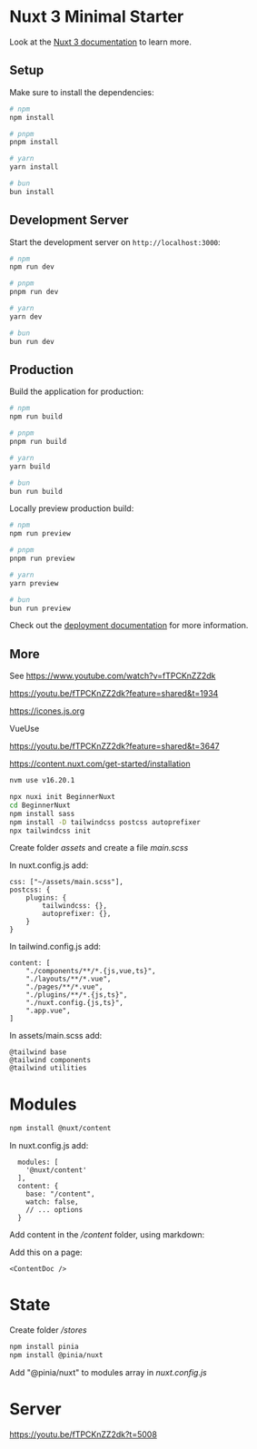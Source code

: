 # Nuxt 3 Minimal Starter

Look at the [Nuxt 3 documentation](https://nuxt.com/docs/getting-started/introduction) to learn more.

## Setup

Make sure to install the dependencies:

```bash
# npm
npm install

# pnpm
pnpm install

# yarn
yarn install

# bun
bun install
```

## Development Server

Start the development server on `http://localhost:3000`:

```bash
# npm
npm run dev

# pnpm
pnpm run dev

# yarn
yarn dev

# bun
bun run dev
```

## Production

Build the application for production:

```bash
# npm
npm run build

# pnpm
pnpm run build

# yarn
yarn build

# bun
bun run build
```

Locally preview production build:

```bash
# npm
npm run preview

# pnpm
pnpm run preview

# yarn
yarn preview

# bun
bun run preview
```

Check out the [deployment documentation](https://nuxt.com/docs/getting-started/deployment) for more information.

## More

See https://www.youtube.com/watch?v=fTPCKnZZ2dk

https://youtu.be/fTPCKnZZ2dk?feature=shared&t=1934

https://icones.js.org

VueUse

https://youtu.be/fTPCKnZZ2dk?feature=shared&t=3647

https://content.nuxt.com/get-started/installation

```bash
nvm use v16.20.1

npx nuxi init BeginnerNuxt
cd BeginnerNuxt
npm install sass
npm install -D tailwindcss postcss autoprefixer
npx tailwindcss init
```

Create folder _assets_ and create a file _main.scss_

In nuxt.config.js add:

```
css: ["~/assets/main.scss"],
postcss: {
    plugins: {
        tailwindcss: {},
        autoprefixer: {},
    }
}
```

In tailwind.config.js add:

```
content: [
    "./components/**/*.{js,vue,ts}",
    "./layouts/**/*.vue",
    "./pages/**/*.vue",
    "./plugins/**/*.{js,ts}",
    "./nuxt.config.{js,ts}",
    ".app.vue",
]
```

In assets/main.scss add:

```
@tailwind base
@tailwind components
@tailwind utilities
```

# Modules

```bash
npm install @nuxt/content
```

In nuxt.config.js add:

```
  modules: [
    '@nuxt/content'
  ],
  content: {
    base: "/content",
    watch: false,
    // ... options
  }
```

Add content in the _/content_ folder, using markdown:

Add this on a page:

```
<ContentDoc />
```

# State

Create folder _/stores_

```bash
npm install pinia
npm install @pinia/nuxt
```

Add "@pinia/nuxt" to modules array in _nuxt.config.js_

# Server

https://youtu.be/fTPCKnZZ2dk?t=5008
